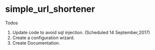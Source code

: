 # simple_url_shortener

Todos

1. Update code to avoid sql injection. (Scheduled 14 September,2017)
2. Create a configuration wizard.
3. Create Documentation.
